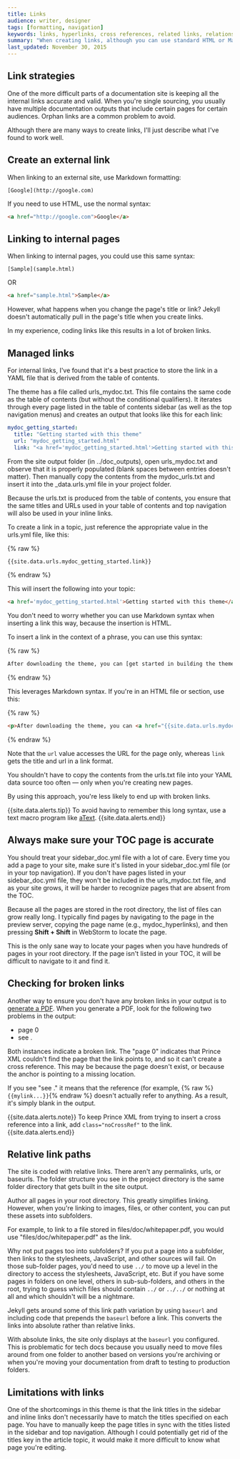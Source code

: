 ```yaml
---
title: Links
audience: writer, designer
tags: [formatting, navigation]
keywords: links, hyperlinks, cross references, related links, relationship tables
summary: "When creating links, although you can use standard HTML or Markdown, this approach is usually susceptible to a lot of errors and broken links. There's a URL generator that will facilitate linking to other pages in ways that ensures the links won't break."
last_updated: November 30, 2015
---
```


## Link strategies

One of the more difficult parts of a documentation site is keeping all the internal links accurate and valid. When you're single sourcing, you usually have multiple documentation outputs that include certain pages for certain audiences. Orphan links are a common problem to avoid.

Although there are many ways to create links, I'll just describe what I've found to work well.

## Create an external link

When linking to an external site, use Markdown formatting:

```
[Google](http://google.com)
```

If you need to use HTML, use the normal syntax:

```html
<a href="http://google.com">Google</a>
```

## Linking to internal pages

When linking to internal pages, you could use this same syntax:

```
[Sample](sample.html)
```

OR

```html
<a href="sample.html">Sample</a>
```

However, what happens when you change the page's title or link? Jekyll doesn't automatically pull in the page's title when you create links.

In my experience, coding links like this results in a lot of broken links.

## Managed links

For internal links, I've found that it's a best practice to store the link in a YAML file that is derived from the table of contents.

The theme has a file called urls_mydoc.txt. This file contains the same code as the table of contents (but without the conditional qualifiers). It iterates through every page listed in the table of contents sidebar (as well as the top navigation menus) and creates an output that looks like this for each link:

```yaml
mydoc_getting_started:
  title: "Getting started with this theme"
  url: "mydoc_getting_started.html"
  link: "<a href='mydoc_getting_started.html'>Getting started with this theme</a>"
```

From the site output folder (in ../doc_outputs), open urls_mydoc.txt and observe that it is properly populated (blank spaces between entries doesn't matter). Then manually copy the contents from the mydoc_urls.txt and insert it into the \_data.urls.yml file in your project folder.

Because the urls.txt is produced from the table of contents, you ensure that the same titles and URLs used in your table of contents and top navigation will also be used in your inline links.

To create a link in a topic, just reference the appropriate value in the urls.yml file, like this:

{% raw %}
```html
{{site.data.urls.mydoc_getting_started.link}}
```
{% endraw %}

This will insert the following into your topic:

```html
<a href='mydoc_getting_started.html'>Getting started with this theme</a>
```

You don't need to worry whether you can use Markdown syntax when inserting a link this way, because the insertion is HTML.

To insert a link in the context of a phrase, you can use this syntax:

{% raw %}
```html
After downloading the theme, you can [get started in building the theme]({{site.data.urls.mydoc_getting_started.url}}).
```
{% endraw %}

This leverages Markdown syntax. If you're in an HTML file or section, use this:

{% raw %}
```html
<p>After downloading the theme, you can <a href="{{site.data.urls.mydoc_getting_started.url}}">get started in building the theme</a>.</p>
```
{% endraw %}

Note that the `url` value accesses the URL for the page only, whereas `link` gets the title and url in a link format.

You shouldn't have to copy the contents from the urls.txt file into your YAML data source too often &mdash; only when you're creating new pages.

By using this approach, you're less likely to end up with broken links.

{{site.data.alerts.tip}} To avoid having to remember this long syntax, use a text macro program like <a href="https://itunes.apple.com/us/app/atext/id488566438?mt=12">aText</a>. {{site.data.alerts.end}}

## Always make sure your TOC page is accurate

You should treat your sidebar_doc.yml file with a lot of care. Every time you add a page to your site, make sure it's listed in your sidebar_doc.yml file (or in your top navigation). If you don't have pages listed in your sidebar_doc.yml file, they won't be included in the urls_mydoc.txt file, and as your site grows, it will be harder to recognize pages that are absent from the TOC.

Because all the pages are stored in the root directory, the list of files can grow really long. I typically find pages by navigating to the page in the preview server, copying the page name (e.g., mydoc_hyperlinks), and then pressing **Shift + Shift** in WebStorm to locate the page.

 This is the only sane way to locate your pages when you have hundreds of pages in your root directory. If the page isn't listed in your TOC, it will be difficult to navigate to it and find it.

## Checking for broken links

Another way to ensure you don't have any broken links in your output is to [generate a PDF]({{site.data.urls.mydoc_generating_pdfs.url}}). When you generate a PDF, look for the following two problems in the output:

* page 0
* see .

Both instances indicate a broken link. The "page 0" indicates that Prince XML couldn't find the page that the link points to, and so it can't create a cross reference. This may be because the page doesn't exist, or because the anchor is pointing to a missing location.

If you see "see ." it means that the reference (for example, {% raw %}`{{mylink...}}`{% endraw %} doesn't actually refer to anything. As a result, it's simply blank in the output.

{{site.data.alerts.note}} To keep Prince XML from trying to insert a cross reference into a link, add <code>class="noCrossRef"</code> to the link. {{site.data.alerts.end}}

## Relative link paths

The site is coded with relative links. There aren't any permalinks, urls, or baseurls. The folder structure you see in the project directory is the same folder directory that gets built in the site output.

Author all pages in your root directory. This greatly simplifies linking. However, when you're linking to images, files, or other content, you can put these assets into subfolders.

For example, to link to a file stored in files/doc/whitepaper.pdf, you would use "files/doc/whitepaper.pdf" as the link.

Why not put pages too into subfolders? If you put a page into a subfolder, then links to the stylesheets, JavaScript, and other sources will fail. On those sub-folder pages, you'd need to use `../` to move up a level in the directory to access the stylesheets, JavaScript, etc. But if you have some pages in folders on one level, others in sub-sub-folders, and others in the root, trying to guess which files should contain `../` or `../../` or nothing at all and which shouldn't will be a nightmare.

Jekyll gets around some of this link path variation by using `baseurl` and including code that prepends the `baseurl` before a link. This converts the links into absolute rather than relative links.

With absolute links, the site only displays at the `baseurl` you configured. This is problematic for tech docs because you usually need to move files around from one folder to another based on versions you're archiving or when you're moving your documentation from draft to testing to production folders.

## Limitations with links

One of the shortcomings in this theme is that the link titles in the sidebar and inline links don't necessarily have to match the titles specified on each page. You have to manually keep the page titles in sync with the titles listed in the sidebar and top navigation. Although I could potentially get rid of the titles key in the article topic, it would make it more difficult to know what page you're editing.

